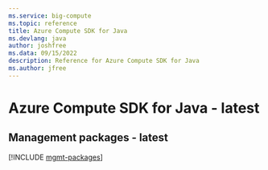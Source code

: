 ```yaml
---
ms.service: big-compute
ms.topic: reference
title: Azure Compute SDK for Java
ms.devlang: java
author: joshfree
ms.data: 09/15/2022
description: Reference for Azure Compute SDK for Java
ms.author: jfree
---
```

# Azure Compute SDK for Java - latest

## Management packages - latest
[!INCLUDE [mgmt-packages](compute-mgmt-index.md)]